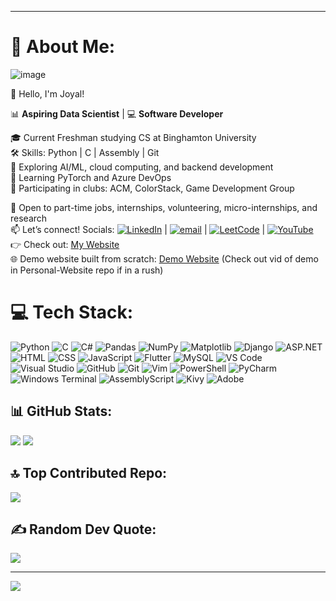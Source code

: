 ***
# 💫 About Me:
![image](https://github.com/user-attachments/assets/dc13aa4e-1c91-49a6-956c-613c4ca4aaff)


👋 Hello, I'm Joyal! 

📊 **Aspiring Data Scientist** | 💻 **Software Developer** 

🎓 Current Freshman studying CS at Binghamton University <br> 
🛠️ Skills: Python | C | Assembly | Git <br>
🤖 Exploring AI/ML, cloud computing, and backend development <br> 
🧠 Learning PyTorch and Azure DevOps <br>
👥 Participating in clubs: ACM, ColorStack, Game Development Group 

💼 Open to part-time jobs, internships, volunteering, micro-internships, and research <br> 
📫 Let’s connect! Socials: [![LinkedIn](https://img.shields.io/badge/LinkedIn-%230077B5.svg?logo=linkedin&logoColor=white)](https://www.linkedin.com/in/joyalpaul/) | [![email](https://img.shields.io/badge/Email-D14836?logo=gmail&logoColor=white)](mailto:joyalmathewpaul@gmail.com) | [![LeetCode](https://img.shields.io/badge/LeetCode-FFA116?logo=leetcode&logoColor=black)](https://leetcode.com/u/JoyalMPaul/) | [![YouTube](https://img.shields.io/badge/YouTube-FF0000?logo=youtube&logoColor=white)](https://www.youtube.com/@JoyalPaul-28) <br>
👉 Check out: [My Website](https://joyalmathewpaul.wixsite.com/joyalpaul) <br>
🌐 Demo website built from scratch: [Demo Website](https://joyal-paul.onrender.com) (Check out vid of demo in Personal-Website repo if in a rush)

# 💻 Tech Stack: 
![Python](https://img.shields.io/badge/python-3670A0?style=for-the-badge&logo=python&logoColor=ffdd54)
![C](https://img.shields.io/badge/c-00599C?style=for-the-badge&logo=c&logoColor=white)
![C#](https://img.shields.io/badge/C%23-239120?style=for-the-badge&logo=c-sharp&logoColor=white)
![Pandas](https://img.shields.io/badge/pandas-150458?style=for-the-badge&logo=pandas&logoColor=white)
![NumPy](https://img.shields.io/badge/numpy-013243?style=for-the-badge&logo=numpy&logoColor=white)
![Matplotlib](https://img.shields.io/badge/Matplotlib-ffffff?style=for-the-badge&logo=Matplotlib&logoColor=black)
![Django](https://img.shields.io/badge/django-092E20?style=for-the-badge&logo=django&logoColor=white)
![ASP.NET](https://img.shields.io/badge/ASP.NET-512BD4?style=for-the-badge&logo=.net&logoColor=white)
![HTML](https://img.shields.io/badge/html-E34F26?style=for-the-badge&logo=html5&logoColor=ffffff)
![CSS](https://img.shields.io/badge/css-1572B6?style=for-the-badge&logo=css3&logoColor=ffffff)
![JavaScript](https://img.shields.io/badge/javascript-F7DF1E?style=for-the-badge&logo=javascript&logoColor=000000)
![Flutter](https://img.shields.io/badge/Flutter-02569B?style=for-the-badge&logo=flutter&logoColor=white)
![MySQL](https://img.shields.io/badge/mysql-4479A1?style=for-the-badge&logo=mysql&logoColor=white)
![VS Code](https://img.shields.io/badge/VS%20Code-007ACC?style=for-the-badge&logo=visual-studio-code&logoColor=white)
![Visual Studio](https://img.shields.io/badge/Visual%20Studio-5C2D91?style=for-the-badge&logo=visual-studio&logoColor=white)
![GitHub](https://img.shields.io/badge/github-121011?style=for-the-badge&logo=github&logoColor=white)
![Git](https://img.shields.io/badge/git-F05033?style=for-the-badge&logo=git&logoColor=white)
![Vim](https://img.shields.io/badge/Vim-019688?style=for-the-badge&logo=vim&logoColor=white)
![PowerShell](https://img.shields.io/badge/PowerShell-5391FE?style=for-the-badge&logo=powershell&logoColor=white)
![PyCharm](https://img.shields.io/badge/PyCharm-000000?style=for-the-badge&logo=pycharm&logoColor=white)
![Windows Terminal](https://img.shields.io/badge/Windows%20Terminal-4D4D4D?style=for-the-badge&logo=windows-terminal&logoColor=white)
![AssemblyScript](https://img.shields.io/badge/AssemblyScript-000000?style=for-the-badge&logo=assemblyscript&logoColor=white)
![Kivy](https://img.shields.io/badge/Kivy-A8E06B?style=for-the-badge&logo=kivy&logoColor=white)
![Adobe](https://img.shields.io/badge/Adobe-FF0000?style=for-the-badge&logo=adobe&logoColor=white)




## 📊 GitHub Stats:
![](https://nirzak-streak-stats.vercel.app/?user=JoyalMPaul&theme=dark&hide_border=false)      ![](https://github-readme-stats.vercel.app/api/top-langs/?username=JoyalMPaul&theme=dark&hide_border=false&include_all_commits=false&count_private=false&layout=compact)

## 🔝 Top Contributed Repo:
![](https://github-contributor-stats.vercel.app/api?username=JoyalMPaul&limit=5&theme=dark&combine_all_yearly_contributions=true)

## ✍️ Random Dev Quote:
![](https://quotes-github-readme.vercel.app/api?type=horizontal&theme=radical) 

---
[![](https://visitcount.itsvg.in/api?id=JoyalMPaul&icon=0&color=0)](https://visitcount.itsvg.in)

<!-- Proudly created with GPRM ( https://gprm.itsvg.in ) -->
